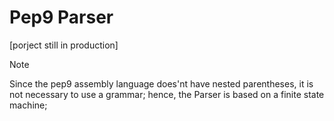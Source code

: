# Pep9 Parser
[porject still in production]
> [!NOTE]
> Since the pep9 assembly language does'nt have nested parentheses, it is not necessary to use a grammar; hence, the Parser is based on a finite state machine;
